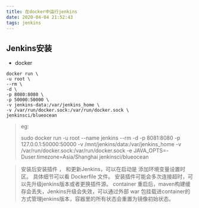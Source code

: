 ```yaml
---
title: 在docker中运行jenkins
date: 2020-04-04 21:52:43
tags: jenkins
---
```




## Jenkins安装

- docker

```
docker run \
-u root \
--rm \
-d \
-p 8080:8080 \
-p 50000:50000 \
-v jenkins-data:/var/jenkins_home \
-v /var/run/docker.sock:/var/run/docker.sock \
jenkinsci/blueocean
```
> eg:
>
> sudo docker run -u root --name jenkins --rm -d -p 8081:8080 -p 127.0.0.1:50000:50000 -v /mnt/jenkins/data:/var/jenkins_home -v /var/run/docker.sock:/var/run/docker.sock -e JAVA_OPTS=-Duser.timezone=Asia/Shanghai jenkinsci/blueocean



>  安装后安装插件 ， 和更新Jenkins，可以在启动是 添加环境变量设置时区。 具体细节可以看 Dockerfile 文件。
> 安装插件可能会多次连接超时，可以先升级jenkins版本或者更换插件源。
> container 重启后，maven构建缓存会丢失，Jenkins升级会失效，可以通过外部 war 包挂载进container的方式管理jenkins版本，容器里的所有状态会重置为镜像初始状态。

  